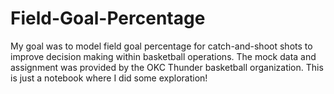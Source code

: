 # Field-Goal-Percentage
My goal was to model field goal percentage for catch-and-shoot shots to improve decision making within basketball operations. The mock data and assignment was provided by the OKC Thunder basketball organization.
This is just a notebook where I did some exploration!
